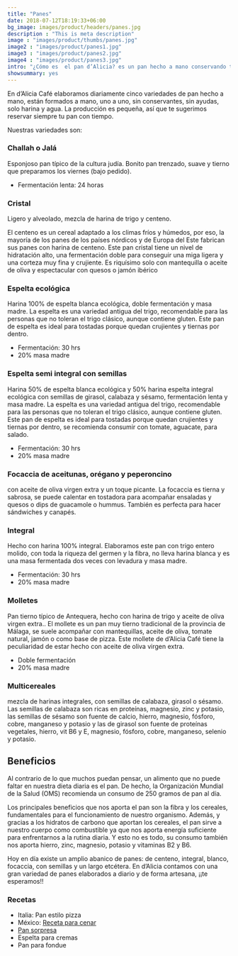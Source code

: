 ```yaml
---
title: "Panes"
date: 2018-07-12T18:19:33+06:00
bg_image: images/product/headers/panes.jpg
description : "This is meta description"
image : "images/product/thumbs/panes.jpg"
image2 : "images/product/panes1.jpg"
image3 : "images/product/panes2.jpg"
image4 : "images/product/panes3.jpg"
intro: "¿Cómo es  el pan d’Alicia? es un pan hecho a mano conservando toda la tradición de la producción, elaborar pan es complejo, es un arte de sentir en las manos en qué momento la masa está bien para pasar al siguiente paso, un gramo de más en la receta puede modificar su proceso, es una dedicación para cada uno, por eso ninguno es igual, son hechos sin conservantes, solo ingredientes *naturales*, por eso su caducidad es muy corta, cuidar tu salud es nuestro objetivo y ofrecer a tu mesa un pan para deleitar. La mayoría de panes que hacemos últimamente están hechos con masa madre,  fermentación lenta y harina ecológica."
showsummary: yes
---
```


En d’Alicia Café elaboramos diariamente cinco variedades de pan hecho a mano, están formados a mano, uno a uno, sin conservantes, sin ayudas, solo harina y agua. La producción es pequeña, así que te sugerimos reservar siempre tu pan con tiempo.

Nuestras variedades son:

### Challah o Jalá
Esponjoso pan típico de la cultura judía. Bonito pan trenzado, suave y tierno que preparamos los viernes (bajo pedido).
- Fermentación lenta: 24 horas

### Cristal
Ligero y alveolado, mezcla de harina de trigo y centeno.

El centeno es un cereal adaptado a los climas fríos y húmedos, por eso, la mayoría de los panes de los países nórdicos y de Europa del Este fabrican sus panes con harina de centeno. Este pan cristal tiene un nivel de hidratación alto, una fermentación doble para conseguir una miga ligera y una corteza muy fina y crujiente. Es riquísimo solo con mantequilla o aceite de oliva y espectacular con quesos o jamón ibérico

### Espelta ecológica
Harina 100% de espelta blanca ecológica, doble fermentación y masa madre. La espelta es una variedad antigua del trigo, recomendable para las personas que no toleran el trigo clásico, aunque contiene gluten. Este pan de espelta es ideal para tostadas porque quedan crujientes y tiernas por dentro.
- Fermentación: 30 hrs
- 20% masa madre

### Espelta semi integral con semillas
Harina 50% de espelta blanca ecológica y 50% harina espelta integral ecológica con semillas de girasol, calabaza y sésamo,  fermentación lenta y masa madre. La espelta es una variedad antigua del trigo, recomendable para las personas que no toleran el trigo clásico, aunque contiene gluten. Este pan de espelta es ideal para tostadas porque quedan crujientes y tiernas por dentro, se recomienda consumir con tomate, aguacate, para salado.
- Fermentación: 30 hrs
- 20% masa madre


### Focaccia de aceitunas, orégano y peperoncino
con aceite de oliva virgen extra y un toque picante. La focaccia es tierna y sabrosa, se puede calentar en tostadora para acompañar  ensaladas y quesos o dips de guacamole o hummus. También es perfecta para hacer sándwiches y canapés.

### Integral
Hecho con harina 100% integral.
Elaboramos este pan con trigo entero molido, con toda la riqueza del germen y la fibra, no lleva harina blanca y es una masa fermentada dos veces con levadura y masa madre.
- Fermentación: 30 hrs
- 20% masa madre

### Molletes
Pan tierno típico de Antequera, hecho con harina de trigo y aceite de oliva virgen extra.. El mollete es un pan muy tierno tradicional de la provincia de Málaga, se suele acompañar con mantequillas, aceite de oliva, tomate natural, jamón o como base de pizza. Este mollete de d’Alicia Café tiene la peculiaridad de estar hecho con aceite de oliva virgen extra.  
- Doble fermentación
- 20% masa madre

### Multicereales
mezcla de harinas integrales, con semillas de calabaza, girasol o sésamo.
Las semillas de calabaza son ricas en proteínas, magnesio, zinc y potasio, las semillas de sésamo son fuente de calcio, hierro, magnesio, fósforo, cobre, manganeso y potasio y las de girasol son fuente de proteínas vegetales, hierro, vit B6 y E, magnesio, fósforo, cobre, manganeso, selenio y potasio.

## Beneficios

Al contrario de lo que muchos puedan pensar, un alimento que no puede faltar en nuestra dieta diaria es el pan. De hecho, la Organización Mundial de la Salud (OMS) recomienda un consumo de 250 gramos de pan al día.

Los principales beneficios que nos aporta el pan son la fibra y los cereales, fundamentales para el funcionamiento de nuestro organismo. Además, y gracias a los hidratos de carbono que aportan los cereales, el pan sirve a nuestro cuerpo como combustible ya que nos aporta energía suficiente para enfrentarnos a la rutina diaria. Y esto no es todo, su consumo también nos aporta hierro, zinc, magnesio, potasio y vitaminas B2 y B6.

Hoy en día existe un amplio abanico de panes: de centeno, integral, blanco, focaccia, con semillas y un largo etcétera. En d’Alicia  contamos con una gran variedad de panes elaborados a diario y de forma artesana, ¡¡te esperamos!!

### Recetas
- Italia: Pan estilo pizza
- México: [Receta para cenar](https://youtu.be/DI9VhFnoBZw)
- [Pan sorpresa](https://youtu.be/OGZPtYwKSMM)
- Espelta para cremas
- Pan para fondue
